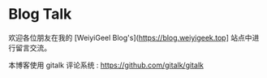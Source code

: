 # Blog Talk

欢迎各位朋友在我的 [WeiyiGeel Blog's](https://blog.weiyigeek.top] 站点中进行留言交流。

本博客使用 gitalk 评论系统 : https://github.com/gitalk/gitalk
